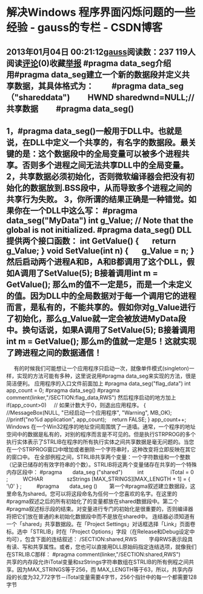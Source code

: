 # 解决Windows 程序界面闪烁问题的一些经验 - gauss的专栏 - CSDN博客
2013年01月04日 00:21:12[gauss](https://me.csdn.net/mathlmx)阅读数：237
119人阅读[评论](http://blog.csdn.net/pizi0475/article/details/7951866#comments)(0)收藏[举报](http://blog.csdn.net/pizi0475/article/details/7951866#report)
#pragma data_seg介绍
         用#pragma data_seg建立一个新的数据段并定义共享数据，其具体格式为： 
　　#pragma data_seg （"shareddata") 
　　HWND sharedwnd=NULL;//共享数据 
　　#pragma data_seg()   
-----------------------------------------------------------------------------------------------------
1，#pragma data_seg()一般用于DLL中。也就是说，在DLL中定义一个共享的，有名字的数据段。最关键的是：这个数据段中的全局变量可以被多个进程共享。否则多个进程之间无法共享DLL中的全局变量。
2，共享数据必须初始化，否则微软编译器会把没有初始化的数据放到.BSS段中，从而导致多个进程之间的共享行为失败。
3，你所谓的结果正确是一种错觉。如果你在一个DLL中这么写：
#pragma data_seg("MyData")
int g_Value; // Note that the global is not initialized.
#pragma data_seg()
DLL提供两个接口函数：
int GetValue()
{
      return g_Value;
}
void SetValue(int n)
{
      g_Value = n;
}
然后启动两个进程A和B，A和B都调用了这个DLL，假如A调用了SetValue(5); B接着调用int m = GetValue(); 那么m的值不一定是5，而是一个未定义的值。因为DLL中的全局数据对于每一个调用它的进程而言，是私有的，不能共享的。假如你对g_Value进行了初始化，那么g_Value就一定会被放进MyData段中。换句话说，如果A调用了SetValue(5); B接着调用int m = GetValue(); 那么m的值就一定是5！这就实现了跨进程之间的数据通信！
----------------------------------------------------------------------------------------------------
     有的时候我们可能想让一个应用程序只启动一次，就像单件模式(singleton)一样，实现的方法可能有多种，这里说说用#pragma data_seg来实现的方法，很是简洁便利。
应用程序的入口文件前面加上
#pragma data_seg("flag_data")
int app_count = 0;
#pragma data_seg()
#pragma comment(linker,"/SECTION:flag_data,RWS")
然后程序启动的地方加上
if(app_count>0)     // 如果计数大于0，则退出应用程序。
{
   //MessageBox(NULL, "已经启动一个应用程序", "Warning", MB_OK);   
   //printf("no%d application", app_count);
   return FALSE;
}
app_count++;
Windows 在一个Win32程序的地址空间周围筑了一道墙。通常，一个程序的地址空间中的数据是私有的，对别的程序而言是不可见的。但是执行STRPROG的多个执行实体表示了STRLIB在程序的所有执行实体之间共享数据是毫无问题的。当您在一个STRPROG窗口中增加或者删除一个字符串时，这种改变将立即反映在其它的窗口中。
在全部例程之间，STRLIB共享两个变量：一个字符数组和一个整数（记录已储存的有效字符串的个数）。STRLIB将这两个变量储存在共享的一个特殊内存区段中：
#pragma       data_seg ("shared")          int                  iTotal = 0 ;          WCHAR                szStrings [MAX_STRINGS][MAX_LENGTH + 1] = { '\0' } ;          #pragma       data_seg ()        第一个#pragma叙述建立数据段，这里命名为shared。您可以将这段命名为任何一个您喜欢的名字。在这里的#pragma叙述之后的所有初始化了的变量都放在shared数据段中。第二个#pragma叙述标示段的结束。对变量进行专门的初始化是很重要的，否则编译器将把它们放在普通的未初始化数据段中而不是放在shared中。
连结器必须知道有一个「shared」共享数据段。在「Project Settings」对话框选择「Link」页面卷标。选中「STRLIB」时在「Project Options」字段（在Release和Debug设定中均可），包含下面的连结叙述：
/SECTION:shared,RWS        字母RWS表示段具有读、写和共享属性。或者，您也可以直接用DLL原始码指定连结选项，就像我们在STRLIB.C那样：
#pragma comment(linker,"/SECTION:shared,RWS")        共享的内存段允许iTotal变量和szStrings字符串数组在STRLIB的所有例程之间共享。因为MAX_STRINGS等于256，而 MAX_LENGTH等于63，所以，共享内存段的长度为32,772字节－iTotal变量需要4字节，256个指针中的每一个都需要128字节
            
